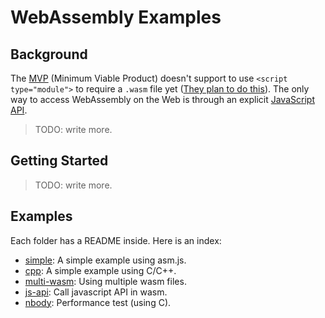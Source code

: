 # WebAssembly Examples

## Background

The [MVP](http://webassembly.org/docs/mvp/) (Minimum Viable Product) doesn't support to use `<script type="module">` to require a `.wasm` file yet ([They plan to do this](http://webassembly.org/docs/modules/#integration-with-es6-modules)). The only way to access WebAssembly on the Web is through an explicit [JavaScript API](http://webassembly.org/docs/js/).

> TODO: write more.

## Getting Started

> TODO: write more.

## Examples

Each folder has a README inside. Here is an index:

+ [simple](./simple/): A simple example using asm.js.
+ [cpp](./cpp/): A simple example using C/C++.
+ [multi-wasm](./multi-wasm/): Using multiple wasm files.
+ [js-api](./js-api/): Call javascript API in wasm.
+ [nbody](./nbody/): Performance test (using C).
